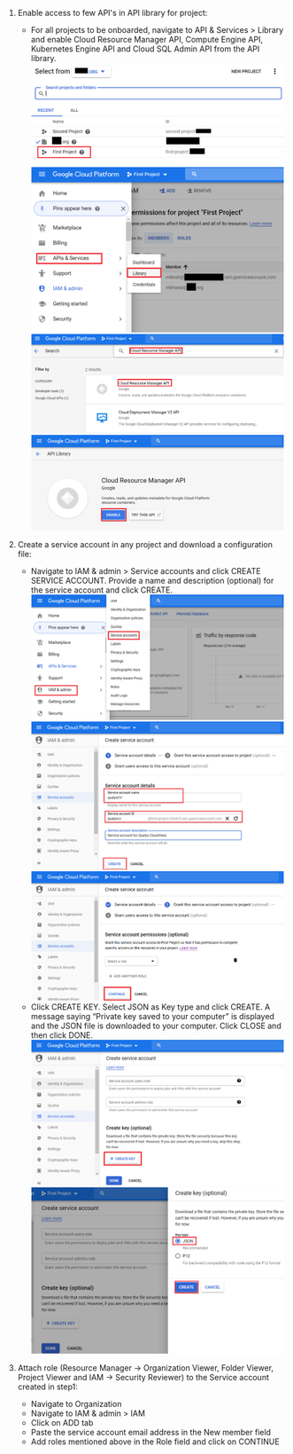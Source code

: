 1. Enable access to few API's in API library for project:
     * For all projects to be onboarded, navigate to API & Services > Library and enable Cloud Resource Manager API, Compute Engine API, Kubernetes Engine API and Cloud SQL Admin API from the API library. 
![Image1](/example/images/1.png) ![Image3](/example/images/2.png) ![Image3](/example/images/3.png)![Image4](/example/images/4.png)

2. Create a service account in any project and download a configuration file: 
      * Navigate to IAM & admin > Service accounts and click CREATE SERVICE ACCOUNT. Provide a name and description (optional) for the service account and click CREATE. 
![Image5](/example/images/5.png)![Image6](/example/images/6.png)![Image7](/example/images/7.png)
      * Click CREATE KEY.  Select JSON as Key type and click CREATE. A message saying “Private key saved to your computer” is displayed and the JSON file is downloaded to your computer. Click CLOSE and then click DONE. 
![Image8](/example/images/8.png)![Image9](/example/images/9.png)
3. Attach role (Resource Manager -> Organization Viewer, Folder Viewer, Project Viewer and    IAM -> Security Reviewer) to the Service account created in step1: 
      * Navigate to Organization 
      * Navigate to IAM & admin > IAM 
      * Click on ADD tab 
      * Paste the service account email address in the New member field 
      * Add roles mentioned above in the Role field and click on CONTINUE 
       
